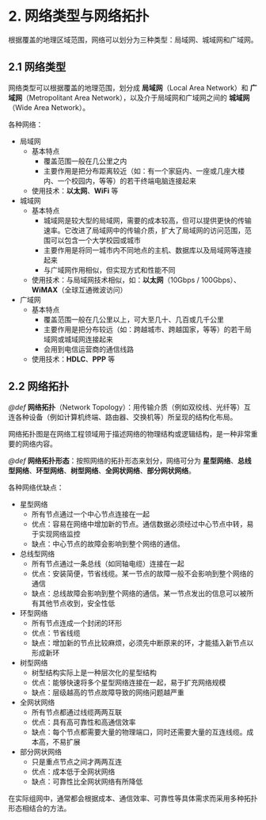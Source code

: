 # 2. 网络类型与网络拓扑

根据覆盖的地理区域范围，网络可以划分为三种类型：局域网、城域网和广域网。

## 2.1 网络类型

网络类型可以根据覆盖的地理范围，划分成 **局域网**（Local Area Network）和 **广域网**（Metropolitant Area Network），以及介于局域网和广域网之间的 **城域网**（Wide Area Network）。

各种网络：

- 局域网
  - 基本特点
    - 覆盖范围一般在几公里之内
    - 主要作用是把分布距离较近（如：有一个家庭内、一座或几座大楼内、一个校园内，等等）的若干终端电脑连接起来
  - 使用技术：**以太网**、**WiFi** 等
- 城域网
  - 基本特点
    - 城域网是较大型的局域网，需要的成本较高，但可以提供更快的传输速率。它改进了局域网中的传输介质，扩大了局域网的访问范围，范围可以包含一个大学校园或城市
    - 主要作用是将同一城市内不同地点的主机、数据库以及局域网等连接起来
    - 与广域网作用相似，但实现方式和性能不同
  - 使用技术：与局域网技术相似，如：**以太网**（10Gbps / 100Gbps）、**WiMAX**（全球互通微波访问）
- 广域网
  - 基本特点
    - 覆盖范围一般在几公里以上，可大至几十、几百或几千公里
    - 主要作用是把分布较远（如：跨越城市、跨越国家，等等）的若干局域网或城域网连接起来
    - 会用到电信运营商的通信线路
  - 使用技术：**HDLC**、**PPP** 等

## 2.2 网络拓扑

*@def* **网络拓扑**（Network Topology）：用传输介质（例如双绞线、光纤等）互连各种设备（例如计算机终端、路由器、交换机等）所呈现的结构化布局。

网络拓扑图是在网络工程领域用于描述网络的物理结构或逻辑结构，是一种非常重要的网络内容。

*@def* **网络拓扑形态**：按照网络的拓扑形态来划分，网络可分为 **星型网络**、**总线型网络**、**环型网络**、**树型网络**、**全网状网络**、**部分网状网络**。

各种网络优缺点：

- 星型网络
  - 所有节点通过一个中心节点连接在一起
  - 优点：容易在网络中增加新的节点。通信数据必须经过中心节点中转，易于实现网络监控
  - 缺点：中心节点的故障会影响到整个网络的通信。
- 总线型网络
  - 所有节点通过一条总线（如同轴电缆）连接在一起
  - 优点：安装简便，节省线缆。某一节点的故障一般不会影响到整个网络的通信
  - 缺点：总线故障会影响到整个网络的通信。某一节点发出的信息可以被所有其他节点收到，安全性低
- 环型网络
  - 所有节点连成一个封闭的环形
  - 优点：节省线缆
  - 缺点：增加新的节点比较麻烦，必须先中断原来的环，才能插入新节点以形成新环
- 树型网络
  - 树型结构实际上是一种层次化的星型结构
  - 优点：能够快速将多个星型网络连接在一起，易于扩充网络规模
  - 缺点：层级越高的节点故障导致的网络问题越严重
- 全网状网络
  - 所有节点都通过线缆两两互联
  - 优点：具有高可靠性和高通信效率
  - 缺点：每个节点都需要大量的物理端口，同时还需要大量的互连线缆。成本高，不易扩展
- 部分网状网络
  - 只是重点节点之间才两两互连
  - 优点：成本低于全网状网络
  - 缺点：可靠性比全网状网络有所降低

在实际组网中，通常都会根据成本、通信效率、可靠性等具体需求而采用多种拓扑形态相结合的方法。
